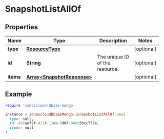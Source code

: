 # SnapshotListAllOf

## Properties

| Name | Type | Description | Notes |
| ---- | ---- | ----------- | ----- |
| **type** | [**ResourceType**](ResourceType.md) |  | [optional] |
| **id** | **String** | The unique ID of the resource. | [optional] |
| **items** | [**Array&lt;SnapshotResponse&gt;**](SnapshotResponse.md) |  | [optional] |

## Example

```ruby
require 'ionoscloud-dbaas-mongo'

instance = IonoscloudDbaasMongo::SnapshotListAllOf.new(
  type: null,
  id: 498ae72f-411f-11eb-9d07-046c59cc737e,
  items: null
)
```

